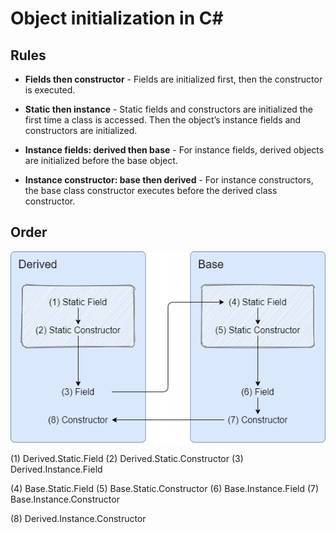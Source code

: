 # Object initialization in C#

## Rules

- **Fields then constructor** - Fields are initialized first, then the constructor is executed.
- **Static then instance** - Static fields and constructors are initialized the first time a class is accessed.  Then the object’s instance fields and constructors are  initialized.
- **Instance fields: derived then base** - For instance fields, derived objects are initialized before the base object.

- **Instance constructor: base then derived** - For instance constructors, the base class constructor executes before the derived class constructor.

## Order

![Object Initialization](object-initialization.drawio.png)

(1) Derived.Static.Field
(2) Derived.Static.Constructor
(3) Derived.Instance.Field

(4) Base.Static.Field
(5) Base.Static.Constructor
(6) Base.Instance.Field
(7) Base.Instance.Constructor

(8) Derived.Instance.Constructor

